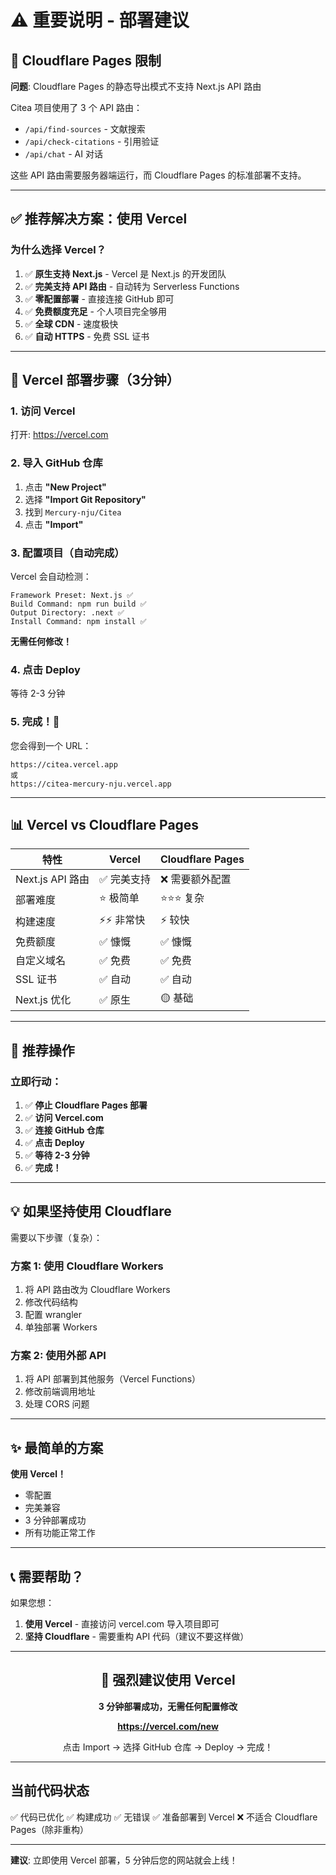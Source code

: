 # ⚠️ 重要说明 - 部署建议

## 🚨 Cloudflare Pages 限制

**问题**: Cloudflare Pages 的静态导出模式不支持 Next.js API 路由

Citea 项目使用了 3 个 API 路由：
- `/api/find-sources` - 文献搜索
- `/api/check-citations` - 引用验证
- `/api/chat` - AI 对话

这些 API 路由需要服务器端运行，而 Cloudflare Pages 的标准部署不支持。

---

## ✅ 推荐解决方案：使用 Vercel

### 为什么选择 Vercel？

1. ✅ **原生支持 Next.js** - Vercel 是 Next.js 的开发团队
2. ✅ **完美支持 API 路由** - 自动转为 Serverless Functions
3. ✅ **零配置部署** - 直接连接 GitHub 即可
4. ✅ **免费额度充足** - 个人项目完全够用
5. ✅ **全球 CDN** - 速度极快
6. ✅ **自动 HTTPS** - 免费 SSL 证书

---

## 🚀 Vercel 部署步骤（3分钟）

### 1. 访问 Vercel
打开: https://vercel.com

### 2. 导入 GitHub 仓库
1. 点击 **"New Project"**
2. 选择 **"Import Git Repository"**
3. 找到 `Mercury-nju/Citea`
4. 点击 **"Import"**

### 3. 配置项目（自动完成）
Vercel 会自动检测：
```
Framework Preset: Next.js ✅
Build Command: npm run build ✅
Output Directory: .next ✅
Install Command: npm install ✅
```

**无需任何修改！**

### 4. 点击 Deploy
等待 2-3 分钟

### 5. 完成！🎉
您会得到一个 URL：
```
https://citea.vercel.app
或
https://citea-mercury-nju.vercel.app
```

---

## 📊 Vercel vs Cloudflare Pages

| 特性 | Vercel | Cloudflare Pages |
|------|--------|------------------|
| Next.js API 路由 | ✅ 完美支持 | ❌ 需要额外配置 |
| 部署难度 | ⭐ 极简单 | ⭐⭐⭐ 复杂 |
| 构建速度 | ⚡⚡ 非常快 | ⚡ 较快 |
| 免费额度 | ✅ 慷慨 | ✅ 慷慨 |
| 自定义域名 | ✅ 免费 | ✅ 免费 |
| SSL 证书 | ✅ 自动 | ✅ 自动 |
| Next.js 优化 | ✅ 原生 | 🟡 基础 |

---

## 🎯 推荐操作

### 立即行动：

1. ✅ **停止 Cloudflare Pages 部署**
2. ✅ **访问 Vercel.com**
3. ✅ **连接 GitHub 仓库**
4. ✅ **点击 Deploy**
5. ✅ **等待 2-3 分钟**
6. ✅ **完成！**

---

## 💡 如果坚持使用 Cloudflare

需要以下步骤（复杂）：

### 方案 1: 使用 Cloudflare Workers
1. 将 API 路由改为 Cloudflare Workers
2. 修改代码结构
3. 配置 wrangler
4. 单独部署 Workers

### 方案 2: 使用外部 API
1. 将 API 部署到其他服务（Vercel Functions）
2. 修改前端调用地址
3. 处理 CORS 问题

---

## ✨ 最简单的方案

**使用 Vercel！**

- 零配置
- 完美兼容
- 3 分钟部署成功
- 所有功能正常工作

---

## 📞 需要帮助？

如果您想：
1. **使用 Vercel** - 直接访问 vercel.com 导入项目即可
2. **坚持 Cloudflare** - 需要重构 API 代码（建议不要这样做）

---

<div align="center">

## 🎉 强烈建议使用 Vercel

**3 分钟部署成功，无需任何配置修改**

**https://vercel.com/new**

点击 Import → 选择 GitHub 仓库 → Deploy → 完成！

</div>

---

## 当前代码状态

✅ 代码已优化
✅ 构建成功
✅ 无错误
✅ 准备部署到 Vercel
❌ 不适合 Cloudflare Pages（除非重构）

---

**建议**: 立即使用 Vercel 部署，5 分钟后您的网站就会上线！

